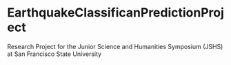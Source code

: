 # EarthquakeClassificanPredictionProject
Research Project for the Junior Science and Humanities Symposium (JSHS) at San Francisco State University
